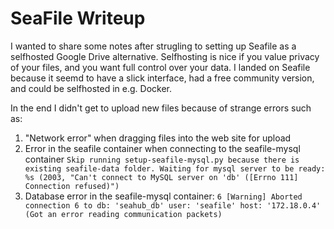 # SeaFile Writeup

I wanted to share some notes after strugling to setting up Seafile as a selfhosted Google Drive alternative. Selfhosting is nice if you value privacy of your files, and you want full control over your data. I landed on Seafile because it seemd to have a slick interface, had a free community version, and could be selfhosted in e.g. Docker.

In the end I didn't get to upload new files because of strange errors such as:
1. "Network error" when dragging files into the web site for upload
2. Error in the seafile container when connecting to the seafile-mysql container `Skip running setup-seafile-mysql.py because there is existing seafile-data folder. Waiting for mysql server to be ready: %s (2003, "Can't connect to MySQL server on 'db' ([Errno 111] Connection refused)")`
3. Database error in the seafile-mysql container: `6 [Warning] Aborted connection 6 to db: 'seahub_db' user: 'seafile' host: '172.18.0.4' (Got an error reading communication packets)`

